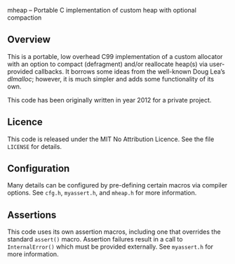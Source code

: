 mheap – Portable C implementation of custom heap with optional compaction

Overview
--------
This is a portable, low overhead C99 implementation of a custom allocator with an option to compact (defragment) and/or reallocate heap(s) via user-provided callbacks.
It borrows some ideas from the well-known Doug Lea’s *dlmalloc*;
however, it is much simpler and adds some functionality of its own.

This code has been originally written in year 2012 for a private project.

Licence
-------
This code is released under the MIT No Attribution Licence.
See the file `LICENSE` for details.

Configuration
-------------
Many details can be configured by pre-defining certain macros via compiler options.
See `cfg.h`, `myassert.h`, and `mheap.h` for more information.

Assertions
----------
This code uses its own assertion macros, including one that overrides the standard `assert()` macro.
Assertion failures result in a call to `InternalError()` which must be provided externally.
See `myassert.h` for more information.
